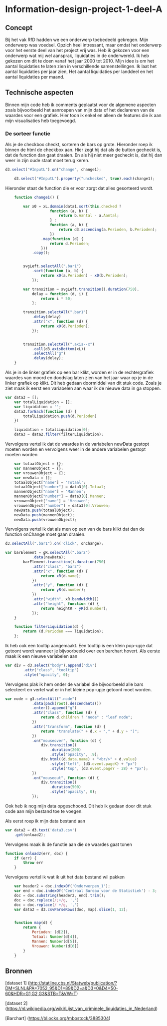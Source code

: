 # Information-design-project-1-deel-A

## Concept
Bij het vak RfD hadden we een onderwerp toebedeeld gekregen. Mijn onderwerp was voedsel. Opzich heel intressant, maar omdat het onderwerp voor het eerste deel van het project vrij was. Heb ik gekozen voor een onderwerp wat mij wel aansprak, liquidaties in de onderwereld. Ik heb gekozen om dit te doen vanaf het jaar 2000 tot 2010. Mijn idee is om het aantal liquidaties te laten zien in verschillende samenstellingen. Ik laat het aantal liquidaties per jaar zien, Het aantal liquidaties per landdeel en het aantal liquidaties per maand. 

## Technische aspecten
Binnen mijn code heb ik comments geplaatst voor de algemene aspecten zoals bijvoorbeeld het aanroepen van mijn data of het declareren van de waardes voor een grafiek. Hier toon ik enkel en alleen de features die ik aan mijn visualisaties heb toegevoegd.

### De sorteer functie
Als je de checkbox checkt, sorteren de bars op grote.
Hieronder roep ik binnen de html de checkbox aan. Hier zegt hij dat als de button gecheckt is, dat de function dan gaat draaien. En als hij niet meer gecheckt is, dat hij dan weer in zijn oude staat moet terug keren.
```js
d3.select("#InputL").on("change", change1);

    d3.select("#InputL").property("unchecked", true).each(change1);
```
Hieronder staat de function die er voor zorgt dat alles gesorteerd wordt.
```js
    function change1() {

        var x0 = xL.domain(data1.sort(this.checked ?
                    function (a, b) {
                        return b.Aantal - a.Aantal;
                    } :
                    function (a, b) {
                        return d3.ascending(a.Perioden, b.Perioden);
                    })
                .map(function (d) {
                    return d.Perioden;
                }))
            .copy();


        svgLeft.selectAll(".bar1")
            .sort(function (a, b) {
                return x0(a.Perioden) - x0(b.Perioden);
            });

        var transition = svgLeft.transition().duration(750),
            delay = function (d, i) {
                return i * 50;
            };

        transition.selectAll(".bar1")
            .delay(delay)
            .attr("x", function (d) {
                return x0(d.Perioden);
            });


        transition.selectAll(".axis--x")
            .call(d3.axisBottom(xL))
            .selectAll("g")
            .delay(delay);
    }
```

Als je in de linker grafiek op een bar klikt, worden er in de rechtergrafiek waardes van moord en doodslag laten zien van het jaar waar op je in de linker grafiek op klikt. Dit heb gedaan doormiddel van dit stuk code.
Zoals je ziet maak ik eerst een variabelen aan waar ik de nieuwe data in ga stoppen. 

```js
var data3 = [];
    var totalLiquidation = [];
    var liquidation = '';
    data2.forEach(function (d) {
        totalLiquidation.push(d.Perioden)
    })

    liquidation = totalLiquidation[0];
    data3 = data2.filter(filterLiquidation);
```
Vervolgens vertel ik dat de waardes in de variabelen newData gestopt moeten worden en vervolgens weer in de andere variabelen gestopt moeten worden
```js
    var totaalObject = {};
    var mannenObject = {};
    var vrouwenObject = {};
    var newData = [];
    totaalObject["name"] = 'Totaal';
    totaalObject["number"] = data3[0].Totaal;
    mannenObject["name"] = 'Mannen';
    mannenObject["number"] = data3[0].Mannen;
    vrouwenObject["name"] = 'Vrouwen';
    vrouwenObject["number"] = data3[0].Vrouwen;
    newData.push(totaalObject);
    newData.push(mannenObject);
    newData.push(vrouwenObject);
```
Vervolgens vertel ik dat als men op een van de bars klikt dat dan de function onChange moet gaan draaien.
```js
d3.selectAll(".bar1").on('click', onChange);

var barElement = gR.selectAll(".bar2")
            .data(newData);
        barElement.transition().duration(750)
            .attr("class", "bar2")
            .attr("x", function (d) {
                return xR(d.name);
            })
            .attr("y", function (d) {
                return yR(d.number);
            })
            .attr("width", xR.bandwidth())
            .attr("height", function (d) {
                return heightR - yR(d.number);
            });
    }

    function filterLiquidation(d) {
        return (d.Perioden === liquidation);
    };
```
Ik heb ook een tooltip aangemaakt. Een tooltip is een klein pop-upje dat getoont wordt wanneer je bijvoorbeeld over een barchart hovert.
Als eerste maak ik een nieuwe variabelen aan
```js
var div = d3.select("body").append("div")
        .attr("class", "tooltip")
        .style("opacity", 0);
```
Vervolgens plak ik hem onder de variabel die bijvoorbeeld alle bars selecteert en vertel wat er in het kleine pop-upje getoont moet worden.
```js
var node = g3.selectAll(".node")
            .data(pack(root).descendants())
            .enter().append("g")
            .attr("class", function (d) {
                return d.children ? "node" : "leaf node";
            })
            .attr("transform", function (d) {
                return "translate(" + d.x + "," + d.y + ")";
            })
            .on("mouseover", function (d) {
                div.transition()
                    .duration(200)
                    .style("opacity", .9);
                div.html((d.data.name) + "<br/>" + d.value)
                    .style("left", (d3.event.pageX) + "px")
                    .style("top", (d3.event.pageY - 28) + "px");
            })
            .on("mouseout", function (d) {
                div.transition()
                    .duration(500)
                    .style("opacity", 0);
            });
```
Ook heb ik nog mijn data opgeschoond. Dit heb ik gedaan door dit stuk code aan mijn bestand toe te voegen.

Als eerst roep ik mijn data bestand aan
```js
var data2 = d3.text('data3.csv')
    .get(onload2);
```
Vervolgens maak ik de functie aan die de waardes gaat tonen
```js
function onload2(err, doc) {
    if (err) {
        throw err
    }
```
Vervolgens vertel ik wat ik uit het data bestand wil pakken
```js
    var header2 = doc.indexOf('Onderwerpen_1');
    var end = doc.indexOf('Centraal Bureau voor de Statistiek') - 3;
    doc = doc.substring(header2, end).trim();
    doc = doc.replace(/;+/g, ',')
    doc = doc.replace(/ +/g, ',')
    var data2 = d3.csvParseRows(doc, map).slice(1, 12);


    function map(d) {
        return {
            Perioden: (d[2]),
            Totaal: Number(d[4]),
            Mannen: Number(d[5]),
            Vrouwen: Number(d[6])
        }
    }
```

## Bronnen
[dataset 1] (http://statline.cbs.nl/Statweb/publication/?DM=SLNL&PA=7052_95&D1=89&D2=a&D3=0&D4=50-60&HDR=G1,G2,G3&STB=T&VW=T)

[dataset 2] (https://nl.wikipedia.org/wiki/Lijst_van_criminele_liquidaties_in_Nederland)

[Barchart] (https://bl.ocks.org/mbostock/3885304)
